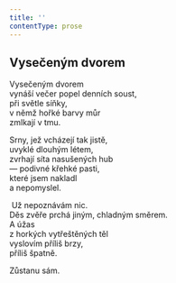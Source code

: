 ```yaml
---
title: ''
contentType: prose
---
```


<section>

## Vysečeným dvorem

Vysečeným dvorem  
vynáší večer popel denních soust,  
při světle síňky,  
v němž hořké barvy můr  
zmlkají v tmu.

Srny, jež vcházejí tak jistě,  
uvyklé dlouhým létem,  
zvrhají síta nasušených hub  
— podivné křehké pasti,  
které jsem nakladl  
a nepomyslel.

 Už nepoznávám nic.  
Děs zvěře prchá jiným, chladným směrem.  
A úžas  
z horkých vytřeštěných těl  
vyslovím příliš brzy,  
příliš špatně.

Zůstanu sám.

</section>
